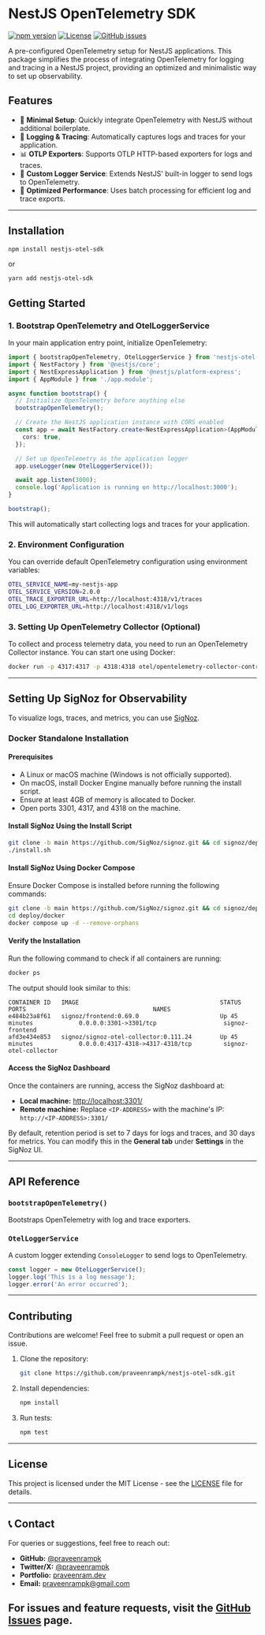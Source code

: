 # NestJS OpenTelemetry SDK

[![npm version](https://img.shields.io/npm/v/nestjs-otel-sdk.svg)](https://www.npmjs.com/package/nestjs-otel-sdk)
[![License](https://img.shields.io/npm/l/nestjs-otel-sdk.svg)](LICENSE)
[![GitHub issues](https://img.shields.io/github/issues/praveenrampk/nestjs-otel-sdk.svg)](https://github.com/praveenrampk/nestjs-otel-sdk/issues)

A pre-configured OpenTelemetry setup for NestJS applications. This package simplifies the process of integrating OpenTelemetry for logging and tracing in a NestJS project, providing an optimized and minimalistic way to set up observability.

## Features

- 🚀 **Minimal Setup**: Quickly integrate OpenTelemetry with NestJS without additional boilerplate.
- 📡 **Logging & Tracing**: Automatically captures logs and traces for your application.
- 📊 **OTLP Exporters**: Supports OTLP HTTP-based exporters for logs and traces.
- 🔧 **Custom Logger Service**: Extends NestJS' built-in logger to send logs to OpenTelemetry.
- 🎯 **Optimized Performance**: Uses batch processing for efficient log and trace exports.

---

## Installation

```sh
npm install nestjs-otel-sdk
```

or

```sh
yarn add nestjs-otel-sdk
```

## Getting Started

### 1. Bootstrap OpenTelemetry and OtelLoggerService

In your main application entry point, initialize OpenTelemetry:

```typescript
import { bootstrapOpenTelemetry, OtelLoggerService } from 'nestjs-otel-sdk'; // Ensure this import is at the top
import { NestFactory } from '@nestjs/core';
import { NestExpressApplication } from '@nestjs/platform-express';
import { AppModule } from './app.module';

async function bootstrap() {
  // Initialize OpenTelemetry before anything else
  bootstrapOpenTelemetry();

  // Create the NestJS application instance with CORS enabled
  const app = await NestFactory.create<NestExpressApplication>(AppModule, {
    cors: true,
  });

  // Set up OpenTelemetry as the application logger
  app.useLogger(new OtelLoggerService());

  await app.listen(3000);
  console.log('Application is running on http://localhost:3000');
}

bootstrap();
```

This will automatically start collecting logs and traces for your application.

### 2. Environment Configuration

You can override default OpenTelemetry configuration using environment variables:

```sh
OTEL_SERVICE_NAME=my-nestjs-app
OTEL_SERVICE_VERSION=2.0.0
OTEL_TRACE_EXPORTER_URL=http://localhost:4318/v1/traces
OTEL_LOG_EXPORTER_URL=http://localhost:4318/v1/logs
```

### 3. Setting Up OpenTelemetry Collector (Optional)

To collect and process telemetry data, you need to run an OpenTelemetry Collector instance. You can start one using Docker:

```sh
docker run -p 4317:4317 -p 4318:4318 otel/opentelemetry-collector-contrib
```

---

## Setting Up SigNoz for Observability

To visualize logs, traces, and metrics, you can use [SigNoz](https://signoz.io/).

### Docker Standalone Installation

#### Prerequisites
- A Linux or macOS machine (Windows is not officially supported).
- On macOS, install Docker Engine manually before running the install script.
- Ensure at least 4GB of memory is allocated to Docker.
- Open ports 3301, 4317, and 4318 on the machine.

#### Install SigNoz Using the Install Script

```sh
git clone -b main https://github.com/SigNoz/signoz.git && cd signoz/deploy/
./install.sh
```

#### Install SigNoz Using Docker Compose

Ensure Docker Compose is installed before running the following commands:

```sh
git clone -b main https://github.com/SigNoz/signoz.git && cd signoz/deploy/
cd deploy/docker
docker compose up -d --remove-orphans
```

#### Verify the Installation
Run the following command to check if all containers are running:

```sh
docker ps
```

The output should look similar to this:

```
CONTAINER ID   IMAGE                                        STATUS                    PORTS                                    NAMES
e484b23a8f61   signoz/frontend:0.69.0                       Up 45 minutes             0.0.0.0:3301->3301/tcp                   signoz-frontend
afd3e434e853   signoz/signoz-otel-collector:0.111.24        Up 45 minutes             0.0.0.0:4317-4318->4317-4318/tcp         signoz-otel-collector
```

#### Access the SigNoz Dashboard

Once the containers are running, access the SigNoz dashboard at:

- **Local machine:** [http://localhost:3301/](http://localhost:3301/)
- **Remote machine:** Replace `<IP-ADDRESS>` with the machine's IP: `http://<IP-ADDRESS>:3301/`

By default, retention period is set to 7 days for logs and traces, and 30 days for metrics. You can modify this in the **General tab** under **Settings** in the SigNoz UI.

---

## API Reference

### `bootstrapOpenTelemetry()`
Bootstraps OpenTelemetry with log and trace exporters.

### `OtelLoggerService`
A custom logger extending `ConsoleLogger` to send logs to OpenTelemetry.

```typescript
const logger = new OtelLoggerService();
logger.log('This is a log message');
logger.error('An error occurred');
```

---

## Contributing

Contributions are welcome! Feel free to submit a pull request or open an issue.

1. Clone the repository:
   
   ```sh
   git clone https://github.com/praveenrampk/nestjs-otel-sdk.git
   ```

2. Install dependencies:
   
   ```sh
   npm install
   ```

3. Run tests:
   
   ```sh
   npm test
   ```

---

## License

This project is licensed under the MIT License - see the [LICENSE](LICENSE) file for details.

---
## 📞 Contact
For queries or suggestions, feel free to reach out:

- **GitHub:** [@praveenrampk](https://github.com/praveenrampk)
- **Twitter/X:** [@praveenrampk](https://twitter.com/praveenrampk)
- **Portfolio:** [praveenram.dev](https://praveenram.netlify.app/)
- **Email:** praveenrampk@gmail.com

For issues and feature requests, visit the [GitHub Issues](https://github.com/praveenrampk/nestjs-otel-sdk/issues) page.
---